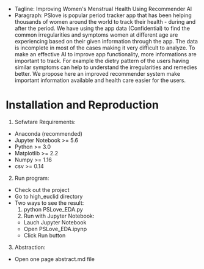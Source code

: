 - Tagline: Improving Women's Menstrual Health Using Recommender AI
- Paragraph:
PSlove is popular period tracker app that has been helping thousands of women around the world to track their health - during and after the period. We have using the app data (Confidential) to find the common irregularities and symptoms women at different age are experiencing based on their given information through the app. The data is incomplete in most of the cases making it very difficult to analyze. To make an effective AI to improve app functionality, more informations are important to track. For example the dietry pattern of the users having similar symptoms can help to understand the irregularities and remedies better. We propose here an improved recommender system make important information available and health care easier for the users.

# Installation and Reproduction
1. Sofwtare Requirements:
 - Anaconda (recommended) 
- Jupyter Notebook >= 5.6
- Python >= 3.0
- Matplotlib >= 2.2
- Numpy >= 1.16
- csv >= 0.14

2. Run program:
- Check out the project 
- Go to high_euclid directory
- Two ways to see the result:
   1. python PSLove_EDA.py
   2. Run with Jupyter Notebook:
     - Lauch Jupyter Notebook
     - Open PSLove_EDA.ipynp 
     - Click Run button
3. Abstraction:
 - Open  one page abstract.md  file
